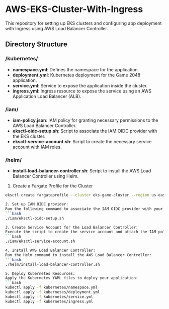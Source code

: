 # AWS-EKS-Cluster-With-Ingress

This repository for setting up EKS clusters and configuring app deployment with Ingress using AWS Load Balancer Controller.


## Directory Structure

### /kubernetes/
- **namespace.yml**: Defines the namespace for the application.
- **deployment.yml**: Kubernetes deployment for the Game 2048 application.
- **service.yml**: Service to expose the application inside the cluster.
- **ingress.yml**: Ingress resource to expose the service using an AWS Application Load Balancer (ALB).

### /iam/
- **iam-policy.json**: IAM policy for granting necessary permissions to the AWS Load Balancer Controller.
- **eksctl-oidc-setup.sh**: Script to associate the IAM OIDC provider with the EKS cluster.
- **eksctl-service-account.sh**: Script to create the necessary service account with IAM roles.

### /helm/
- **install-load-balancer-controller.sh**: Script to install the AWS Load Balancer Controller using Helm.

1. Create a Fargate Profile for the Cluster
```bash
eksctl create fargateprofile --cluster eks-game-cluster --region us-east-1 --name alb-sample-app --namespace game-2048

2. Set up IAM OIDC provider:
Run the following command to associate the IAM OIDC provider with your EKS cluster:
```bash
./iam/eksctl-oidc-setup.sh

3. Create Service Account for the Load Balancer Controller:
Execute the script to create the service account and attach the IAM policy:
```bash
./iam/eksctl-service-account.sh

4. Install AWS Load Balancer Controller:
Run the Helm command to install the AWS Load Balancer Controller:
```bash
./helm/install-load-balancer-controller.sh

5. Deploy Kubernetes Resources:
Apply the Kubernetes YAML files to deploy your application:
```bash
kubectl apply -f kubernetes/namespace.yml
kubectl apply -f kubernetes/deployment.yml
kubectl apply -f kubernetes/service.yml
kubectl apply -f kubernetes/ingress.yml


